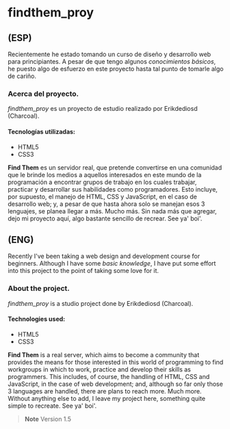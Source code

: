 # findthem_proy
## (ESP)
Recientemente he estado tomando un curso de diseño y desarrollo web para principiantes. A pesar de que tengo algunos *conocimientos básicos*, he puesto algo de esfuerzo en este proyecto hasta tal punto de tomarle algo de cariño.

### Acerca del proyecto.
*findthem_proy* es un proyecto de estudio realizado por Erikdediosd (Charcoal).
#### Tecnologías utilizadas:
- HTML5
- CSS3

**Find Them** es un servidor real, que pretende convertirse en una comunidad que le brinde los medios a aquellos interesados en este mundo de la programación a encontrar grupos de trabajo en los cuales trabajar, practicar y desarrollar sus habilidades como programadores.
Esto incluye, por supuesto, el manejo de HTML, CSS y JavaScript, en el caso de desarrollo web; y, a pesar de que hasta ahora solo se manejan esos 3 lenguajes, se planea llegar a más. Mucho más.
Sin nada más que agregar, dejo mi proyecto aquí, algo bastante sencillo de recrear. See ya' boi'.

## (ENG)
Recently I've been taking a web design and development course for beginners. Although I have some *basic knowledge*, I have put some effort into this project to the point of taking some love for it.

### About the project.
*findthem_proy* is a studio project done by Erikdediosd (Charcoal). 
#### Technologies used:
- HTML5
- CSS3

**Find Them** is a real server, which aims to become a community that provides the means for those interested in this world of programming to find workgroups in which to work, practice and develop their skills as programmers.
This includes, of course, the handling of HTML, CSS and JavaScript, in the case of web development; and, although so far only those 3 languages are handled, there are plans to reach more. Much more.
Without anything else to add, I leave my project here, something quite simple to recreate. See ya' boi'.

> **Note**
> Version 1.5
